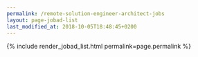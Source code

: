 ```yaml
---
permalink: /remote-solution-engineer-architect-jobs
layout: page-jobad-list
last_modified_at: 2018-10-05T18:48:45+0200
---
```

{% include render_jobad_list.html permalink=page.permalink %}
